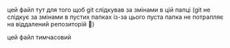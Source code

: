 цей файл тут для того щоб git слідкував за змінами в цій папці (git не слідкує за змінами в пустих
папках із-за цього пуста папка не потрапляє на віддалений репозиторій 🥸)

цей файл тимчасовий
